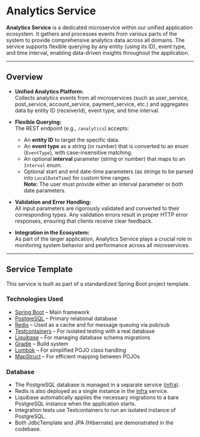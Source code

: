 # Analytics Service

**Analytics Service** is a dedicated microservice within our unified application ecosystem. It gathers and processes events from various parts of the system to provide comprehensive analytics data across all domains. The service supports flexible querying by any entity (using its ID), event type, and time interval, enabling data-driven insights throughout the application.

---

## Overview

- **Unified Analytics Platform:**  
  Collects analytics events from all microservices (such as user_service, post_service, account_service, payment_service, etc.) and aggregates data by entity ID (receiverId), event type, and time interval.

- **Flexible Querying:**  
  The REST endpoint (e.g., `/analytics`) accepts:
  - An **entity ID** to target the specific data.
  - An **event type** as a string (or number) that is converted to an enum (`EventType`), with case-insensitive matching.
  - An optional **interval** parameter (string or number) that maps to an `Interval` enum.
  - Optional start and end date-time parameters (as strings to be parsed into `LocalDateTime`) for custom time ranges.  
  **Note:** The user must provide either an interval parameter or both date parameters.

- **Validation and Error Handling:**  
  All input parameters are rigorously validated and converted to their corresponding types. Any validation errors result in proper HTTP error responses, ensuring that clients receive clear feedback.

- **Integration in the Ecosystem:**  
  As part of the larger application, Analytics Service plays a crucial role in monitoring system behavior and performance across all microservices.

---

## Service Template

This service is built as part of a standardized Spring Boot project template.

### Technologies Used

- [Spring Boot](https://spring.io/projects/spring-boot) – Main framework
- [PostgreSQL](https://www.postgresql.org/) – Primary relational database
- [Redis](https://redis.io/) – Used as a cache and for message queuing via pub/sub
- [Testcontainers](https://testcontainers.com/) – For isolated testing with a real database
- [Liquibase](https://www.liquibase.org/) – For managing database schema migrations
- [Gradle](https://gradle.org/) – Build system
- [Lombok](https://projectlombok.org/) – For simplified POJO class handling
- [MapStruct](https://mapstruct.org/) – For efficient mapping between POJOs

### Database

- The PostgreSQL database is managed in a separate service ([infra](../infra)).
- Redis is also deployed as a single instance in the [infra](../infra) service.
- Liquibase automatically applies the necessary migrations to a bare PostgreSQL instance when the application starts.
- Integration tests use Testcontainers to run an isolated instance of PostgreSQL.
- Both JdbcTemplate and JPA (Hibernate) are demonstrated in the codebase.
